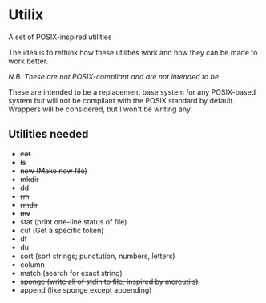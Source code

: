 Utilix
======

A set of POSIX-inspired utilities

The idea is to rethink how these utilities work and how they can be made to
work better.

*N.B. These are not POSIX-compliant and are not intended to be*

These are intended to be a replacement base system for any POSIX-based system
but will not be compliant with the POSIX standard by default. Wrappers will
be considered, but I won't be writing any.

Utilities needed
----------------
* ~~cat~~ 
* ~~ls~~
* ~~new (Make new file)~~
* ~~mkdir~~
* ~~dd~~
* ~~rm~~
* ~~rmdir~~
* ~~mv~~
* stat (print one-line status of file)
* cut (Get a specific token)
* df
* du
* sort (sort strings; punctution, numbers, letters)
* column
* match (search for exact string)
* ~~sponge (write all of stdin to file; inspired by moreutils)~~
* append (like sponge except appending)
